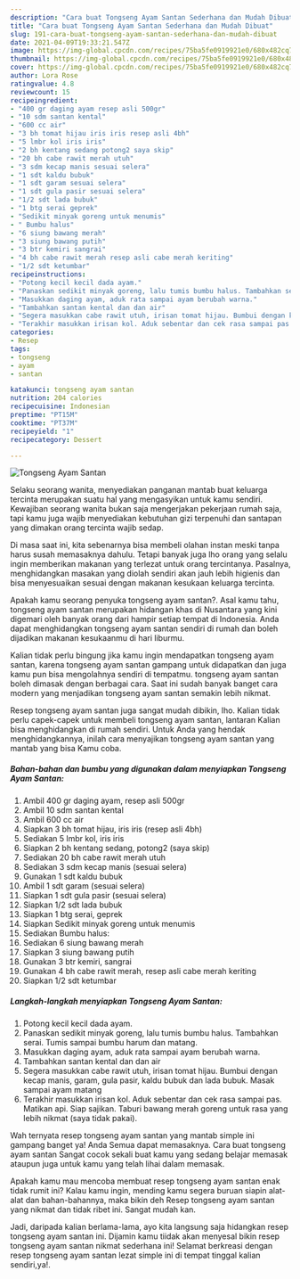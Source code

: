 ```yaml
---
description: "Cara buat Tongseng Ayam Santan Sederhana dan Mudah Dibuat"
title: "Cara buat Tongseng Ayam Santan Sederhana dan Mudah Dibuat"
slug: 191-cara-buat-tongseng-ayam-santan-sederhana-dan-mudah-dibuat
date: 2021-04-09T19:33:21.547Z
image: https://img-global.cpcdn.com/recipes/75ba5fe0919921e0/680x482cq70/tongseng-ayam-santan-foto-resep-utama.jpg
thumbnail: https://img-global.cpcdn.com/recipes/75ba5fe0919921e0/680x482cq70/tongseng-ayam-santan-foto-resep-utama.jpg
cover: https://img-global.cpcdn.com/recipes/75ba5fe0919921e0/680x482cq70/tongseng-ayam-santan-foto-resep-utama.jpg
author: Lora Rose
ratingvalue: 4.8
reviewcount: 15
recipeingredient:
- "400 gr daging ayam resep asli 500gr"
- "10 sdm santan kental"
- "600 cc air"
- "3 bh tomat hijau iris iris resep asli 4bh"
- "5 lmbr kol iris iris"
- "2 bh kentang sedang potong2 saya skip"
- "20 bh cabe rawit merah utuh"
- "3 sdm kecap manis sesuai selera"
- "1 sdt kaldu bubuk"
- "1 sdt garam sesuai selera"
- "1 sdt gula pasir sesuai selera"
- "1/2 sdt lada bubuk"
- "1 btg serai geprek"
- "Sedikit minyak goreng untuk menumis"
- " Bumbu halus"
- "6 siung bawang merah"
- "3 siung bawang putih"
- "3 btr kemiri sangrai"
- "4 bh cabe rawit merah resep asli cabe merah keriting"
- "1/2 sdt ketumbar"
recipeinstructions:
- "Potong kecil kecil dada ayam."
- "Panaskan sedikit minyak goreng, lalu tumis bumbu halus. Tambahkan serai. Tumis sampai bumbu harum dan matang."
- "Masukkan daging ayam, aduk rata sampai ayam berubah warna."
- "Tambahkan santan kental dan dan air"
- "Segera masukkan cabe rawit utuh, irisan tomat hijau. Bumbui dengan kecap manis, garam, gula pasir, kaldu bubuk dan lada bubuk. Masak sampai ayam matang"
- "Terakhir masukkan irisan kol. Aduk sebentar dan cek rasa sampai pas. Matikan api. Siap sajikan. Taburi bawang merah goreng untuk rasa yang lebih nikmat (saya tidak pakai)."
categories:
- Resep
tags:
- tongseng
- ayam
- santan

katakunci: tongseng ayam santan 
nutrition: 204 calories
recipecuisine: Indonesian
preptime: "PT15M"
cooktime: "PT37M"
recipeyield: "1"
recipecategory: Dessert

---
```



![Tongseng Ayam Santan](https://img-global.cpcdn.com/recipes/75ba5fe0919921e0/680x482cq70/tongseng-ayam-santan-foto-resep-utama.jpg)

Selaku seorang wanita, menyediakan panganan mantab buat keluarga tercinta merupakan suatu hal yang mengasyikan untuk kamu sendiri. Kewajiban seorang  wanita bukan saja mengerjakan pekerjaan rumah saja, tapi kamu juga wajib menyediakan kebutuhan gizi terpenuhi dan santapan yang dimakan orang tercinta wajib sedap.

Di masa  saat ini, kita sebenarnya bisa membeli olahan instan meski tanpa harus susah memasaknya dahulu. Tetapi banyak juga lho orang yang selalu ingin memberikan makanan yang terlezat untuk orang tercintanya. Pasalnya, menghidangkan masakan yang diolah sendiri akan jauh lebih higienis dan bisa menyesuaikan sesuai dengan makanan kesukaan keluarga tercinta. 



Apakah kamu seorang penyuka tongseng ayam santan?. Asal kamu tahu, tongseng ayam santan merupakan hidangan khas di Nusantara yang kini digemari oleh banyak orang dari hampir setiap tempat di Indonesia. Anda dapat menghidangkan tongseng ayam santan sendiri di rumah dan boleh dijadikan makanan kesukaanmu di hari liburmu.

Kalian tidak perlu bingung jika kamu ingin mendapatkan tongseng ayam santan, karena tongseng ayam santan gampang untuk didapatkan dan juga kamu pun bisa mengolahnya sendiri di tempatmu. tongseng ayam santan boleh dimasak dengan berbagai cara. Saat ini sudah banyak banget cara modern yang menjadikan tongseng ayam santan semakin lebih nikmat.

Resep tongseng ayam santan juga sangat mudah dibikin, lho. Kalian tidak perlu capek-capek untuk membeli tongseng ayam santan, lantaran Kalian bisa menghidangkan di rumah sendiri. Untuk Anda yang hendak menghidangkannya, inilah cara menyajikan tongseng ayam santan yang mantab yang bisa Kamu coba.

<!--inarticleads1-->

##### Bahan-bahan dan bumbu yang digunakan dalam menyiapkan Tongseng Ayam Santan:

1. Ambil 400 gr daging ayam, resep asli 500gr
1. Ambil 10 sdm santan kental
1. Ambil 600 cc air
1. Siapkan 3 bh tomat hijau, iris iris (resep asli 4bh)
1. Sediakan 5 lmbr kol, iris iris
1. Siapkan 2 bh kentang sedang, potong2 (saya skip)
1. Sediakan 20 bh cabe rawit merah utuh
1. Sediakan 3 sdm kecap manis (sesuai selera)
1. Gunakan 1 sdt kaldu bubuk
1. Ambil 1 sdt garam (sesuai selera)
1. Siapkan 1 sdt gula pasir (sesuai selera)
1. Siapkan 1/2 sdt lada bubuk
1. Siapkan 1 btg serai, geprek
1. Siapkan Sedikit minyak goreng untuk menumis
1. Sediakan  Bumbu halus:
1. Sediakan 6 siung bawang merah
1. Siapkan 3 siung bawang putih
1. Gunakan 3 btr kemiri, sangrai
1. Gunakan 4 bh cabe rawit merah, resep asli cabe merah keriting
1. Siapkan 1/2 sdt ketumbar




<!--inarticleads2-->

##### Langkah-langkah menyiapkan Tongseng Ayam Santan:

1. Potong kecil kecil dada ayam.
1. Panaskan sedikit minyak goreng, lalu tumis bumbu halus. Tambahkan serai. Tumis sampai bumbu harum dan matang.
1. Masukkan daging ayam, aduk rata sampai ayam berubah warna.
1. Tambahkan santan kental dan dan air
1. Segera masukkan cabe rawit utuh, irisan tomat hijau. Bumbui dengan kecap manis, garam, gula pasir, kaldu bubuk dan lada bubuk. Masak sampai ayam matang
1. Terakhir masukkan irisan kol. Aduk sebentar dan cek rasa sampai pas. Matikan api. Siap sajikan. Taburi bawang merah goreng untuk rasa yang lebih nikmat (saya tidak pakai).




Wah ternyata resep tongseng ayam santan yang mantab simple ini gampang banget ya! Anda Semua dapat memasaknya. Cara buat tongseng ayam santan Sangat cocok sekali buat kamu yang sedang belajar memasak ataupun juga untuk kamu yang telah lihai dalam memasak.

Apakah kamu mau mencoba membuat resep tongseng ayam santan enak tidak rumit ini? Kalau kamu ingin, mending kamu segera buruan siapin alat-alat dan bahan-bahannya, maka bikin deh Resep tongseng ayam santan yang nikmat dan tidak ribet ini. Sangat mudah kan. 

Jadi, daripada kalian berlama-lama, ayo kita langsung saja hidangkan resep tongseng ayam santan ini. Dijamin kamu tiidak akan menyesal bikin resep tongseng ayam santan nikmat sederhana ini! Selamat berkreasi dengan resep tongseng ayam santan lezat simple ini di tempat tinggal kalian sendiri,ya!.

